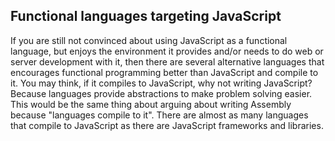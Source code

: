 ## Functional languages targeting JavaScript

If you are still not convinced about using JavaScript as a functional language, but enjoys the environment it provides and/or needs to do web or server development with it, then there are several alternative languages that encourages functional programming better than JavaScript and compile to it. You may think, if it compiles to JavaScript, why not writing JavaScript? Because languages provide abstractions to make problem solving easier. This would be the same thing about arguing about writing Assembly because "languages compile to it". There are almost as many languages that compile to JavaScript as there are JavaScript frameworks and libraries.



